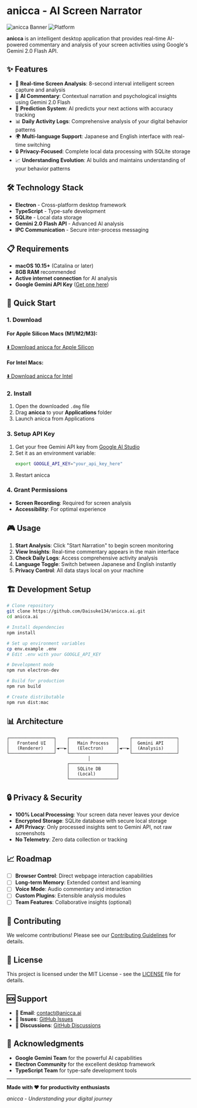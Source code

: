 # anicca - AI Screen Narrator

![anicca Banner](https://img.shields.io/badge/anicca-AI%20Screen%20Narrator-purple?style=for-the-badge)
![Platform](https://img.shields.io/badge/platform-macOS-lightgrey?style=for-the-badge)

**anicca** is an intelligent desktop application that provides real-time AI-powered commentary and analysis of your screen activities using Google's Gemini 2.0 Flash API.

## ✨ Features

- 🎯 **Real-time Screen Analysis**: 8-second interval intelligent screen capture and analysis
- 🧠 **AI Commentary**: Contextual narration and psychological insights using Gemini 2.0 Flash
- 🔮 **Prediction System**: AI predicts your next actions with accuracy tracking
- 📊 **Daily Activity Logs**: Comprehensive analysis of your digital behavior patterns
- 🌍 **Multi-language Support**: Japanese and English interface with real-time switching
- 🔒 **Privacy-Focused**: Complete local data processing with SQLite storage
- 📈 **Understanding Evolution**: AI builds and maintains understanding of your behavior patterns

## 🛠 Technology Stack

- **Electron** - Cross-platform desktop framework
- **TypeScript** - Type-safe development
- **SQLite** - Local data storage
- **Gemini 2.0 Flash API** - Advanced AI analysis
- **IPC Communication** - Secure inter-process messaging

## 📋 Requirements

- **macOS 10.15+** (Catalina or later)
- **8GB RAM** recommended
- **Active internet connection** for AI analysis
- **Google Gemini API Key** ([Get one here](https://aistudio.google.com/))

## 🚀 Quick Start

### 1. Download

#### For Apple Silicon Macs (M1/M2/M3):
[⬇️ Download anicca for Apple Silicon](https://github.com/Daisuke134/anicca.ai/releases/latest/download/anicca-1.0.0-arm64.dmg)

#### For Intel Macs:
[⬇️ Download anicca for Intel](https://github.com/Daisuke134/anicca.ai/releases/latest/download/anicca-1.0.0.dmg)

### 2. Install
1. Open the downloaded `.dmg` file
2. Drag **anicca** to your **Applications** folder
3. Launch anicca from Applications

### 3. Setup API Key
1. Get your free Gemini API key from [Google AI Studio](https://aistudio.google.com/)
2. Set it as an environment variable:
   ```bash
   export GOOGLE_API_KEY="your_api_key_here"
   ```
3. Restart anicca

### 4. Grant Permissions
- **Screen Recording**: Required for screen analysis
- **Accessibility**: For optimal experience

## 🎮 Usage

1. **Start Analysis**: Click "Start Narration" to begin screen monitoring
2. **View Insights**: Real-time commentary appears in the main interface
3. **Check Daily Logs**: Access comprehensive activity analysis
4. **Language Toggle**: Switch between Japanese and English instantly
5. **Privacy Control**: All data stays local on your machine

## 🏗 Development Setup

```bash
# Clone repository
git clone https://github.com/Daisuke134/anicca.ai.git
cd anicca.ai

# Install dependencies
npm install

# Set up environment variables
cp env.example .env
# Edit .env with your GOOGLE_API_KEY

# Development mode
npm run electron-dev

# Build for production
npm run build

# Create distributable
npm run dist:mac
```

## 📊 Architecture

```
┌─────────────────┐    ┌──────────────────┐    ┌─────────────────┐
│   Frontend UI   │    │   Main Process   │    │  Gemini API     │
│   (Renderer)    │◄──►│   (Electron)     │◄──►│  (Analysis)     │
└─────────────────┘    └──────────────────┘    └─────────────────┘
                               │
                       ┌──────────────────┐
                       │   SQLite DB      │
                       │   (Local)        │
                       └──────────────────┘
```

## 🔒 Privacy & Security

- **100% Local Processing**: Your screen data never leaves your device
- **Encrypted Storage**: SQLite database with secure local storage
- **API Privacy**: Only processed insights sent to Gemini API, not raw screenshots
- **No Telemetry**: Zero data collection or tracking

## 📈 Roadmap

- [ ] **Browser Control**: Direct webpage interaction capabilities
- [ ] **Long-term Memory**: Extended context and learning
- [ ] **Voice Mode**: Audio commentary and interaction
- [ ] **Custom Plugins**: Extensible analysis modules
- [ ] **Team Features**: Collaborative insights (optional)

## 🤝 Contributing

We welcome contributions! Please see our [Contributing Guidelines](CONTRIBUTING.md) for details.

## 📄 License

This project is licensed under the MIT License - see the [LICENSE](LICENSE) file for details.

## 🆘 Support

- 📧 **Email**: [contact@anicca.ai](mailto:contact@anicca.ai)
- 🐛 **Issues**: [GitHub Issues](https://github.com/Daisuke134/anicca.ai/issues)
- 💬 **Discussions**: [GitHub Discussions](https://github.com/Daisuke134/anicca.ai/discussions)

## 🙏 Acknowledgments

- **Google Gemini Team** for the powerful AI capabilities
- **Electron Community** for the excellent desktop framework
- **TypeScript Team** for type-safe development tools

---

**Made with ❤️ for productivity enthusiasts**

*anicca - Understanding your digital journey* 
